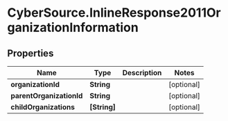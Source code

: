 # CyberSource.InlineResponse2011OrganizationInformation

## Properties
Name | Type | Description | Notes
------------ | ------------- | ------------- | -------------
**organizationId** | **String** |  | [optional] 
**parentOrganizationId** | **String** |  | [optional] 
**childOrganizations** | **[String]** |  | [optional] 


